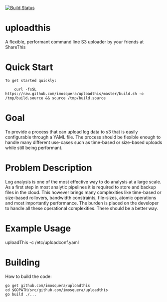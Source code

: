 [![Build Status](https://travis-ci.org/imosquera/uploadthis.png?branch=master)](https://travis-ci.org/imosquera/uploadthis)

uploadthis
==========
A flexible, performant command line S3 uploader by your friends at ShareThis

Quick Start
============
    To get started quickly: 

        curl -fsSL https://raw.github.com/imosquera/uploadthis/master/build.sh -o /tmp/build.source && source /tmp/build.source

Goal
====
To provide a process that can upload log data to s3 that is easily configurable through a YAML file.  The process should be flexible enough to handle many different use-cases such as time-based or size-based uploads while still being performant.

Problem Description
===================
Log analysis is one of the most effective way to do analysis at a large scale.  As a first step in most analytic pipelines it is required to store and backup files in the cloud.  This however brings many complexities like time-based or size-based rollovers, bandwidth constraints, file-sizes, atomic operations and most importantly performance.  The burden is placed on the developer to handle all these operational complexities.  There should be a better way.

Example Usage
==============
uploadThis -c /etc/uploadconf.yaml

Building
=========

  How to build the code:

    go get github.com/imosquera/uploadthis
    cd $GOPATH/src/github.com/imosquera/uploadthis
    go build ./...
